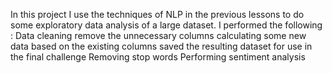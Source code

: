 In this project I use the techniques of NLP in the previous lessons to do some exploratory data analysis of a large dataset. 
I performed the following : 
Data cleaning
remove the unnecessary columns
calculating some new data based on the existing columns
saved the resulting dataset for use in the final challenge
Removing stop words
Performing sentiment analysis
